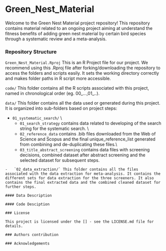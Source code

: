 # Green_Nest_Material

Welcome to the Green Nest Material project repository! This repository contains material related to an ongoing project aiming at understand the fitness benefits of adding green nest material by certain bird species through a systematic review and a meta-analysis.

### Repository Structure

`Green_Nest_Material.Rproj` This is an R Project file for our project. We recommend using this .Rproj file after forking/downloading the repository to access the folders and scripts easily. It sets the working directory correctly and makes folder paths in R script more accessible.

`code/` This folder contains all the R scripts associated with this project, named in chronological order (eg. 00\_...,01\_..).

`data/` This folder contains all the data used or generated during this project. It is organized into sub-folders based on project steps:

-   `01_systematic_search/` \
    - `01_search_strategy` contains data related to developing of the search string for the systematic search. \
    - `02_reference_data` contains .bib files downloaded from the Web of Science and Scopus and the final unique_reference_list generated from combining and de-duplicating these files.\
    - `03_title_abstract_screening` contains data files with screening decisions, combined dataset after abstract screening and the selected dataset for subsequent steps.


```
-   `02_data_extraction/` This folder contains all the files associated with the data extraction for meta-analysis. It contains the different sets for data extraction for the three screeners. It also contains the final extracted data and the combined cleaned dataset for further steps.

#### Data Description

#### Code Desciption

### License

This project is licensed under the [] - see the LICENSE.md file for details.

### Authors contribution

### Acknowledgements
